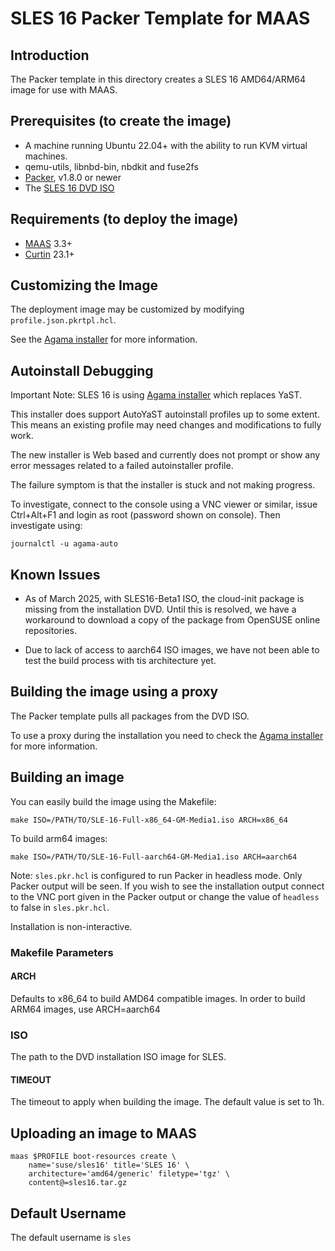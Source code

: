 # SLES 16 Packer Template for MAAS

## Introduction

The Packer template in this directory creates a SLES 16 AMD64/ARM64 image for use with MAAS.

## Prerequisites (to create the image)

* A machine running Ubuntu 22.04+ with the ability to run KVM virtual machines.
* qemu-utils, libnbd-bin, nbdkit and fuse2fs
* [Packer](https://www.packer.io/intro/getting-started/install.html), v1.8.0 or newer
* The [SLES 16 DVD ISO](https://www.suse.com/download/sles/)

## Requirements (to deploy the image)

* [MAAS](https://maas.io) 3.3+
* [Curtin](https://launchpad.net/curtin) 23.1+

## Customizing the Image

The deployment image may be customized by modifying `profile.json.pkrtpl.hcl`.

See the [Agama installer](https://github.com/agama-project/agama/tree/master) for more information.

## Autoinstall Debugging

Important Note: SLES 16 is using [Agama installer](https://github.com/agama-project/agama/tree/master) which replaces YaST.

This installer does support AutoYaST autoinstall profiles up to some extent. 
This means an existing profile may need changes and modifications to fully
work.

The new installer is Web based and currently does not prompt or show any
error messages related to a failed autoinstaller profile.

The failure symptom is that the installer is stuck and not making progress.

To investigate, connect to the console using a VNC viewer or similar, issue
Ctrl+Alt+F1 and login as root (password shown on console). Then investigate 
using:

```shell
journalctl -u agama-auto
```
## Known Issues

* As of March 2025, with SLES16-Beta1 ISO, the cloud-init package is missing
from the installation DVD. Until this is resolved, we have a workaround to
download a copy of the package from OpenSUSE online repositories.

* Due to lack of access to aarch64 ISO images, we have not been able to test
the build process with tis architecture yet.

## Building the image using a proxy

The Packer template pulls all packages from the DVD ISO. 

To use a proxy during the installation you need to check the [Agama installer](https://github.com/agama-project/agama/tree/master) for more information.

## Building an image

You can easily build the image using the Makefile:

```shell
make ISO=/PATH/TO/SLE-16-Full-x86_64-GM-Media1.iso ARCH=x86_64
```

To build arm64 images:

```shell
make ISO=/PATH/TO/SLE-16-Full-aarch64-GM-Media1.iso ARCH=aarch64
```

Note: `sles.pkr.hcl` is configured to run Packer in headless mode. Only Packer
output will be seen. If you wish to see the installation output connect to the
VNC port given in the Packer output or change the value of `headless` to false in
`sles.pkr.hcl`.

Installation is non-interactive.

### Makefile Parameters

#### ARCH

Defaults to x86_64 to build AMD64 compatible images. In order to build ARM64 images, use ARCH=aarch64

### ISO

The path to the DVD installation ISO image for SLES.

#### TIMEOUT

The timeout to apply when building the image. The default value is set to 1h.

## Uploading an image to MAAS

```shell
maas $PROFILE boot-resources create \
    name='suse/sles16' title='SLES 16' \
    architecture='amd64/generic' filetype='tgz' \
    content@=sles16.tar.gz
```

## Default Username

The default username is ```sles```
